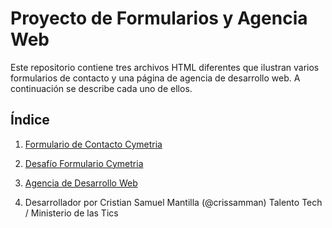 # Proyecto de Formularios y Agencia Web

Este repositorio contiene tres archivos HTML diferentes que ilustran varios formularios de contacto y una página de agencia de desarrollo web. A continuación se describe cada uno de ellos.

## Índice

1. [Formulario de Contacto Cymetria](#formulario-de-contacto-cymetria)
2. [Desafío Formulario Cymetria](#desafío-formulario-cymetria)
3. [Agencia de Desarrollo Web](#agencia-de-desarrollo-web)

4. Desarrollador por Cristian Samuel Mantilla (@crissamman) Talento Tech / Ministerio de las Tics
